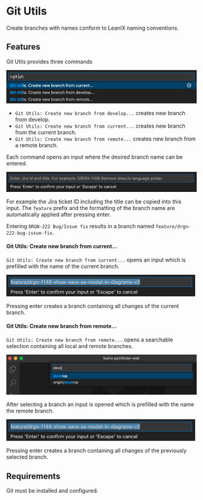 # Git Utils

Create branches with names conform to LeanIX naming conventions.

## Features

Git Utils provides three commands

![Command overview](./images/command-selection.png)

- `Git Utils: Create new branch from develop...` creates new branch from develop.
- `Git Utils: Create new branch from current...` creates new branch from the current branch.
- `Git Utils: Create new branch from remote...` creates new branch from a remote branch.

Each command opens an input where the desired branch name can be entered.

![Title input](./images/title-input.png)

For example the Jira ticket ID including the title can be copied into this input. The `feature` prefix and the formatting of the branch name are automatically applied after pressing enter.

Entering `DRGN-222 Bug/Issue fix` results in a branch named `feature/drgn-222-bug-issue-fix`.

#### Git Utils: Create new branch from current...

`Git Utils: Create new branch from current...` opens an input which is prefilled with the name of the current branch.

![Title input](./images/prefilled-input.png)

Pressing enter creates a branch containing all changes of the current branch.

#### Git Utils: Create new branch from remote...

`Git Utils: Create new branch from remote...` opens a searchable selection containing all local and remote branches.

![Title input](./images/remote-selection.png)

After selecting a branch an input is opened which is prefilled with the name the remote branch.

![Title input](./images/prefilled-input.png)

Pressing enter creates a branch containing all changes of the previously selected branch.

## Requirements

Git must be installed and configured.
